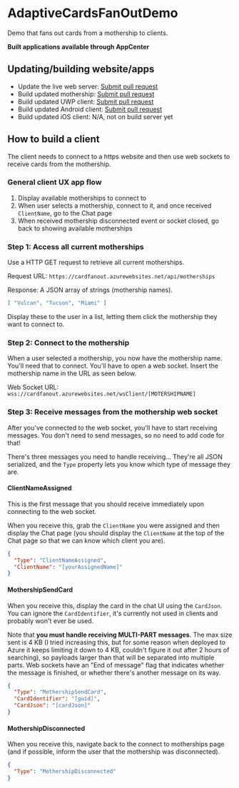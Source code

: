 # AdaptiveCardsFanOutDemo

Demo that fans out cards from a mothership to clients.

**Built applications available through AppCenter**

## Updating/building website/apps

* Update the live web server: [Submit pull request](https://github.com/anbare/AdaptiveCardsFanOutDemo/compare/web-publish...master)
* Build updated mothership: [Submit pull request](https://github.com/anbare/AdaptiveCardsFanOutDemo/compare/appcenter-mothership...master)
* Build updated UWP client: [Submit pull request](https://github.com/anbare/AdaptiveCardsFanOutDemo/compare/appcenter-uwpclient...master)
* Build updated Android client: [Submit pull request](https://github.com/anbare/AdaptiveCardsFanOutDemo/compare/appcenter-droid...master)
* Build updated iOS client: N/A, not on build server yet


## How to build a client

The client needs to connect to a https website and then use web sockets to receive cards from the mothership.


### General client UX app flow

1. Display available motherships to connect to
2. When user selects a mothership, connect to it, and once received `ClientName`, go to the Chat page
3. When received mothership disconnected event or socket closed, go back to showing available motherships


### Step 1: Access all current motherships

Use a HTTP GET request to retrieve all current motherships.

Request URL: `https://cardfanout.azurewebsites.net/api/motherships`

Response: A JSON array of strings (mothership names).

```json
[ "Vulcan", "Tucson", "Miami" ]
```

Display these to the user in a list, letting them click the mothership they want to connect to.


### Step 2: Connect to the mothership

When a user selected a mothership, you now have the mothership name. You'll need that to connect. You'll have to open a web socket. Insert the mothership name in the URL as seen below.

Web Socket URL: `wss://cardfanout.azurewebsites.net/wsClient/[MOTERSHIPNAME]`


### Step 3: Receive messages from the mothership web socket

After you've connected to the web socket, you'll have to start receiving messages. You don't need to send messages, so no need to add code for that!

There's three messages you need to handle receiving... They're all JSON serialized, and the `Type` property lets you know which type of message they are.

#### ClientNameAssigned

This is the first message that you should receive immediately upon connecting to the web socket.

When you receive this, grab the `ClientName` you were assigned and then display the Chat page (you should display the `ClientName` at the top of the Chat page so that we can know which client you are).


```json
{
  "Type": "ClientNameAssigned",
  "ClientName": "[yourAssignedName]"
}
```

#### MothershipSendCard

When you receive this, display the card in the chat UI using the `CardJson`. You can ignore the `CardIdentifier`, it's currently not used in clients and probably won't ever be used.

Note that **you must handle receiving MULTI-PART messages**. The max size sent is 4 KB (I tried increasing this, but for some reason when deployed to Azure it keeps limiting it down to 4 KB, couldn't figure it out after 2 hours of searching), so payloads larger than that will be separated into multiple parts. Web sockets have an "End of message" flag that indicates whether the message is finished, or whether there's another message on its way.

```json
{
  "Type": "MothershipSendCard",
  "CardIdentifier": "[guid]",
  "CardJson": "[cardJson]"
}
```

#### MothershipDisconnected

When you receive this, navigate back to the connect to motherships page (and if possible, inform the user that the mothership was disconnected).

```json
{
  "Type": "MothershipDisconnected"
}
```
